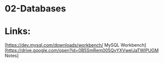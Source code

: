 # 02-Databases

# Links:
[https://dev.mysql.com/downloads/workbench/ MySQL Workbench]
[https://drive.google.com/open?id=0B5SmRem005QyYXVwelJaTWlPUGM Notes]
